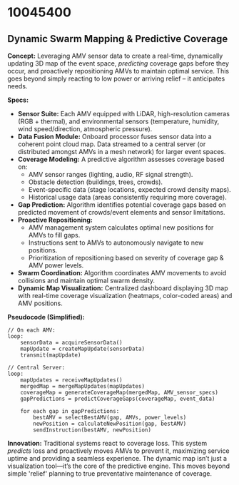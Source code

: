 # 10045400

## Dynamic Swarm Mapping & Predictive Coverage

**Concept:** Leveraging AMV sensor data to create a real-time, dynamically updating 3D map of the event space, *predicting* coverage gaps before they occur, and proactively repositioning AMVs to maintain optimal service. This goes beyond simply reacting to low power or arriving relief – it anticipates needs.

**Specs:**

*   **Sensor Suite:** Each AMV equipped with LiDAR, high-resolution cameras (RGB + thermal), and environmental sensors (temperature, humidity, wind speed/direction, atmospheric pressure).
*   **Data Fusion Module:** Onboard processor fuses sensor data into a coherent point cloud map. Data streamed to a central server (or distributed amongst AMVs in a mesh network) for larger event spaces.
*   **Coverage Modeling:** A predictive algorithm assesses coverage based on:
    *   AMV sensor ranges (lighting, audio, RF signal strength).
    *   Obstacle detection (buildings, trees, crowds).
    *   Event-specific data (stage locations, expected crowd density maps).
    *   Historical usage data (areas consistently requiring more coverage).
*   **Gap Prediction:** Algorithm identifies potential coverage gaps based on predicted movement of crowds/event elements and sensor limitations.
*   **Proactive Repositioning:** 
    *   AMV management system calculates optimal new positions for AMVs to fill gaps.
    *   Instructions sent to AMVs to autonomously navigate to new positions.
    *   Prioritization of repositioning based on severity of coverage gap & AMV power levels.
*   **Swarm Coordination:** Algorithm coordinates AMV movements to avoid collisions and maintain optimal swarm density. 
*   **Dynamic Map Visualization:** Centralized dashboard displaying 3D map with real-time coverage visualization (heatmaps, color-coded areas) and AMV positions. 

**Pseudocode (Simplified):**

```
// On each AMV:
loop:
    sensorData = acquireSensorData()
    mapUpdate = createMapUpdate(sensorData)
    transmit(mapUpdate)
    
// Central Server:
loop:
    mapUpdates = receiveMapUpdates()
    mergedMap = mergeMapUpdates(mapUpdates)
    coverageMap = generateCoverageMap(mergedMap, AMV_sensor_specs)
    gapPredictions = predictCoverageGaps(coverageMap, event_data)
    
    for each gap in gapPredictions:
        bestAMV = selectBestAMV(gap, AMVs, power_levels)
        newPosition = calculateNewPosition(gap, bestAMV)
        sendInstruction(bestAMV, newPosition)
```

**Innovation:** Traditional systems react to coverage loss. This system *predicts* loss and proactively moves AMVs to prevent it, maximizing service uptime and providing a seamless experience. The dynamic map isn’t just a visualization tool—it’s the core of the predictive engine. This moves beyond simple 'relief' planning to true preventative maintenance of coverage.
